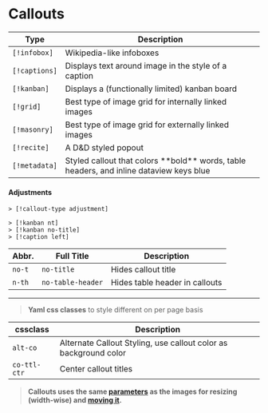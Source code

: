 
# Callouts

Type | Description |
---|---|
`[!infobox]` | Wikipedia-like infoboxes
`[!captions]` | Displays text around image in the style of a caption
`[!kanban]` | Displays a (functionally limited) kanban board
`[!grid]` | Best type of image grid for internally linked images
`[!masonry]` | Best type of image grid for externally linked images
`[!recite]` | A D&D styled popout 
`[!metadata]` | Styled callout that colors \*\*bold\*\* words, table headers, and inline dataview keys blue


#### Adjustments
```
> [!callout-type adjustment]

> [!kanban nt]
> [!kanban no-title]
> [!caption left]
```

| Abbr. | Full Title | Description|
|---|---|---|
| `no-t` | `no-title` | Hides callout title
| `n-th` |`no-table-header` | Hides table header in callouts

---
> **Yaml css classes** to style different on per page basis

| cssclass | Description |
|---|---|
| `alt-co` | Alternate Callout Styling, use callout color as background color
| `co-ttl-ctr` | Center callout titles

> **Callouts uses the same [parameters](Image-Positions#sizing) as the images for resizing (width-wise) and [moving it](Image-Positions#leftrightcenter).**